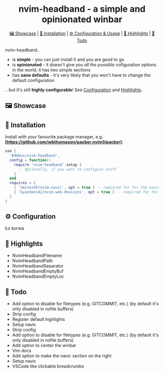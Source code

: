 <div align="center">

# nvim-headband - a simple and opinionated winbar
  <div>
    <a href='#-Showcase'>🖼 Showcase</a> |
    <a href='#-Installation'>💾 Installation</a> |
    <a href='#-Configuration'>⚙ Configuration & Usage</a> |
    <a href='#-Highlights'>🎨 Highlights</a> |
    <a href='#-Todo'>🧾 Todo</a>
  </div>
</div>

nvim-headband..
 - is **simple** - you can just install it and you are good to go
 - is **opinionated** - it doesn't give you *all the possible* cofiguration options in the world, it has two simple sections
 - has **sane defaults** - it's very likely that you won't have to change the default configuration

.. but it's still **highly configurable**! See [Configuration](#Configuration) and [Highlights](#Highlights).

## 🖼 Showcase

## 💾 Installation

Install with your favourite package manager, e.g. **[https://github.com/wbthomason/packer.nvim](packer)**:
```lua
use {
  'B4mbus/nvim-headband',
  config = function()
    require 'nvim-headband'.setup {
      -- Optionally, if you want to configure stuff
    }
  end
  requires = {
    { 'SmiteshP/nvim-navic', opt = true } -- required for for the navic section to work
    { 'kyazdani42/nvim-web-devicons', opt = true } -- required for for devicons and default navic_section.separator highlight group
  }
}
```

## ⚙ Configuration

Ło kurwa

## 🎨 Highlights

 - NvimHeadbandFilename
 - NvimHeadbandPath
 - NvimHeadbandSeparator
 - NvimHeadbandEmptyBuf
 - NvimHeadbandEmptyLoc

## 🧾 Todo
 - Add option to disable for filetypes (e.g. GITCOMMIT, etc.) (by default it's only disabled in nofile buffers)
 - Strip config
 - Register default highlights
 - Setup navic
 - Strip config
 - Add option to disable for filetypes (e.g. GITCOMMIT, etc.) (by default it's only disabled in nofile buffers)
 - Add option to center the winbar
 - Vim docs
 - Add option to make the navic section on the right
 - Setup navic
 - VSCode like clickable breadcrumbs
